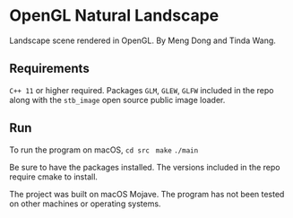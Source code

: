 # OpenGL Natural Landscape
Landscape scene rendered in OpenGL. By Meng Dong and Tinda Wang.

## Requirements
`C++ 11` or higher required. Packages `GLM`, `GLEW`, `GLFW` included in the repo along with the `stb_image` open source public image loader.

## Run
To run the program on macOS,
``` cd src ```
``` make```
```./main```

Be sure to have the packages installed. The versions included in the repo require cmake to install.

The project was built on macOS Mojave. The program has not been tested on other machines or operating systems.



